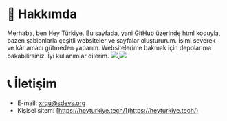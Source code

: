 # 🤔 Hakkımda
Merhaba, ben Hey Türkiye. Bu sayfada, yani GitHub üzerinde html koduyla, bazen şablonlarla çeşitli websiteler ve sayfalar oluştururum. İşimi severek ve kâr amacı gütmeden yaparım. Websitelerime bakmak için depolarıma bakabilirsiniz. İyi kullanımlar dilerim.
<a href="https://github.com/heyturkiye204/github-stats">
<img src="https://github.com/heyturkiye204/github-stats/blob/master/generated/overview.svg#gh-light-mode-only" />
<img src="https://github.com/heyturkiye204/github-stats/blob/master/generated/languages.svg#gh-light-mode-only" />
</a>
# 📞 İletişim

* E-mail: [xrqu@sdevs.org](mailto:xrqu@sdevs.org)
* Kişisel sitem: [https://heyturkiye.tech/](https://heyturkiye.tech/)
